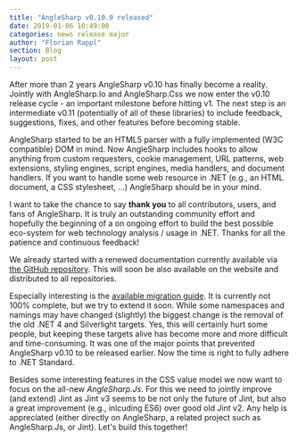 ```yaml
---
title: "AngleSharp v0.10.0 released"
date: 2019-01-06 10:49:00
categories: news release major
author: "Florian Rappl"
section: Blog
layout: post
---
```

After more than 2 years AngleSharp v0.10 has finally become a reality. Jointly with AngleSharp.Io and AngleSharp.Css we now enter the v0.10 release cycle - an important milestone before hitting v1. The next step is an intermediate v0.11 (potentially of all of these libraries) to include feedback, suggestions, fixes, and other features before becoming stable.

AngleSharp started to be an HTML5 parser with a fully implemented (W3C compatible) DOM in mind. Now AngleSharp includes hooks to allow anything from custom requesters, cookie management, URL patterns, web extensions, styling engines, script engines, media handlers, and document handlers. If you want to handle some web resource in .NET (e.g., an HTML document, a CSS stylesheet, ...) AngleSharp should be in your mind.

I want to take the chance to say **thank you** to all contributors, users, and fans of AngleSharp. It is truly an outstanding community effort and hopefully the beginning of a on ongoing effort to build the best possible eco-system for web technology analysis / usage in .NET. Thanks for all the patience and continuous feedback!

We already started with a renewed documentation currently available via [the GitHub repository](https://github.com/AngleSharp/AngleSharp/blob/master/doc/index.md). This will soon be also available on the website and distributed to all repositories.

Especially interesting is the [available migration guide](https://github.com/AngleSharp/AngleSharp/blob/master/doc/Migration.md). It is currently not 100% complete, but we try to extend it soon. While some namespaces and namings may have changed (slightly) the biggest change is the removal of the old .NET 4 and Silverlight targets. Yes, this will certainly hurt some people, but keeping these targets alive has become more and more difficult and time-consuming. It was one of the major points that prevented AngleSharp v0.10 to be released earlier. Now the time is right to fully adhere to .NET Standard.

Besides some interesting features in the CSS value model we now want to focus on the all-new *AngleSharp.Js*. For this we need to jointly improve (and extend) Jint as Jint v3 seems to be not only the future of Jint, but also a great improvement (e.g., inlcuding ES6) over good old Jint v2. Any help is appreciated (either directly on AngleSharp, a related project such as AngleSharp.Js, or Jint). Let's build this together!
